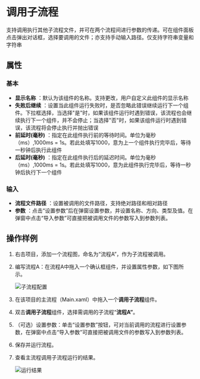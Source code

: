 # 调用子流程

支持调用执行其他子流程文件，并可在两个流程间进行参数的传递。可在组件面板点击弹出对话框，选择要调用的文件；亦支持手动输入路径。仅支持字符串变量和字符串

## 属性

### 基本
- **显示名称** ：默认为该组件的名称。支持更改，用户自定义此组件的显示名称
- **失败后继续** ：设置当此组件运行失败时，是否忽略此错误继续运行下一个组件。下拉框选择，当选择"是"时，如果该组件运行时遇到错误，该流程也会继续执行下一个组件，并不会停止；当选择"否"时，如果该组件运行时遇到错误，该流程将会停止执行并抛出错误
- **前延时(毫秒)** ：指定在此组件执行前的等待时间。单位为毫秒（ms）,1000ms = 1s。若此处填写1000，意为上一个组件执行完毕后，等待一秒钟后执行此组件
- **后延时(毫秒)** ：指定在此组件执行后的延迟时间。单位为毫秒（ms）,1000ms = 1s。若此处填写1000，意为此组件执行完毕后，等待一秒钟后执行下一个组件

### 输入

- **流程文件路径** ：设置被调用的文件路径，支持绝对路径和相对路径
- **参数** ：点击“设置参数”后在弹窗设置参数，并设置名称、方向、类型及值。在弹窗中点击“导入参数”可直接把被调用文件的参数写入到参数列表。

## 操作样例
1. 右击项目，添加一个流程图，命名为“流程A”，作为子流程被调用。
2. 编写流程A：在流程A中拖入一个确认框组件，并设置属性参数，如下图所示。

   ![子流程配置](https://docimages.blob.core.chinacloudapi.cn/images/Activities/invokesubflow20201217.png)

3. 在该项目的主流程（Main.xaml）中拖入一个**调用子流程**组件。
4. 双击**调用子流程**组件，选择需调用的子流程“**流程A”**。
5. （可选）设置参数：单击“设置参数”按钮，可对当前调用的流程进行设置参数，在弹窗中点击“导入参数”可直接把被调用文件的参数写入到参数列表。
6. 保存并运行流程。
7. 查看主流程调用子流程运行的结果。
   
   ![运行结果](https://docimages.blob.core.chinacloudapi.cn/images/Activities/invokesubflowresult20201217.png)

